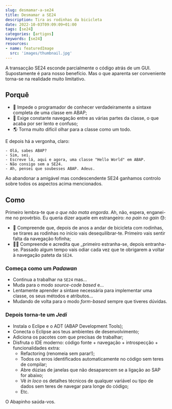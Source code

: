 ```yaml
---
slug: desmamar-a-se24
title: Desmamar a SE24
description: Tira as rodinhas da bicicleta
date: 2022-10-03T09:09:09+01:00
tags: [se24]
categories: [artigos]
keywords: [se24]
resources:
- name: featuredImage
  src: 'images/thumbnail.jpg'
---
```

A transacção SE24 esconde parcialmente o código atrás de um GUI. Supostamente é para nosso benefício. Mas o que aparenta ser conveniente torna-se na realidade muito limitativo.

<!--more-->

## Porquê

- 🍼 Impede o programador de conhecer verdadeiramente a sintaxe completa de uma classe em ABAP;
- 🚢 Exige constante navegação entre as várias partes da classe, o que acaba por ser lento e confuso;
- 🌎 Torna muito difícil olhar para a classe como um todo.

E depois há a vergonha, claro:

```text
- Olá, sabes ABAP?
- Sim, sei.
- Escreve lá, aqui e agora, uma classe "Hello World" em ABAP.
- Não consigo sem a SE24.
- Ah, pensei que soubesses ABAP. Adeus.
```

Ao abandonar a amigável mas condescendente SE24 ganhamos controlo sobre todos os aspectos acima mencionados.

## Como

Primeiro lembra-te que _o que não mata engorda_. Ah, não, espera, enganei-me no provérbio. Eu queria dizer aquele em estrangeiro: _no pain no gain_ 😓:

- 🤔 Compreende que, depois de anos a andar de bicicleta com rodinhas, se tirares as rodinhas no início vais desequilibrar-te. Primeiro vais sentir falta da navegação fofinha;
- 🧘‍♂️ Compreende e acredita que _primeiro estranha-se, depois entranha-se. Passado algum tempo vais odiar cada vez que te obrigarem a voltar à navegação pateta da `SE24`.

### Começa como um _Padawan_

- Continua a trabalhar na `SE24` mas...
- Muda para o modo _source-code based_ e...
- Lentamente aprender a sintaxe necessária para implementar uma classe, os seus métodos e atributos...
- Mudando de volta para o modo _form-based_ sempre que tiveres dúvidas.

### Depois torna-te um _Jedi_

- Instala o Eclipe e o ADT (ABAP Development Tools);
- Conecta o Eclipse aos teus ambientes de desenvolvimento;
- Adiciona os pacotes com que precisas de trabalhar;
- Disfruta o IDE moderno: código fonte + navegação + introspecção + funcionalidades extra:
  - Refactoring (renomeia sem parar!);
  - Todos os erros identificados automaticamente no código sem teres de compilar;
  - Abre dúzias de janelas que não desaparecem se a ligação ao SAP for abaixo;
  - Vê _in loco_ os detalhes técnicos de qualquer variável ou tipo de dados sem teres de navegar para longe do código;
  - Etc.

O Abapinho saúda-vos.
